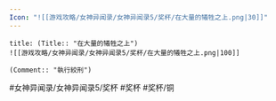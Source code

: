 ```yaml
---
Icon: "![[游戏攻略/女神异闻录/女神异闻录5/奖杯/在大量的犧牲之上.png|30]]"
---
```

```ad-common-bronze-trophy
title: (Title:: "在大量的犧牲之上")
![[游戏攻略/女神异闻录/女神异闻录5/奖杯/在大量的犧牲之上.png|100]]

(Comment:: "執行絞刑")
```

#女神异闻录/女神异闻录5/奖杯 #奖杯 #奖杯/铜
